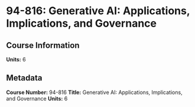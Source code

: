# 94-816: Generative AI: Applications, Implications, and Governance

## Course Information

**Units:** 6

## Metadata

**Course Number:** 94-816
**Title:** Generative AI: Applications, Implications, and Governance
**Units:** 6

